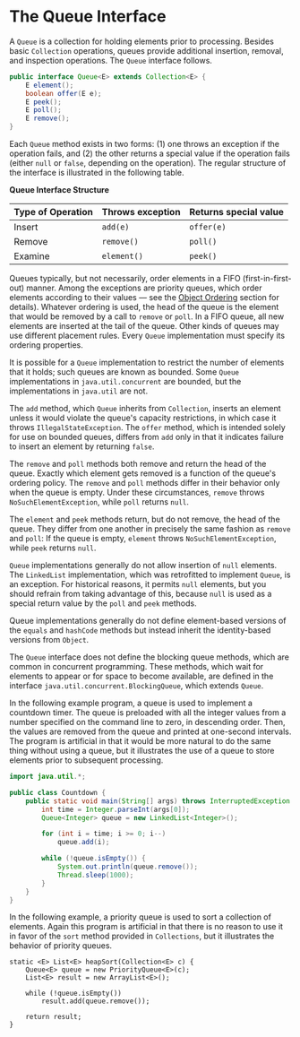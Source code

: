 # The Queue Interface


A `Queue` is a collection for holding elements prior to processing. 
Besides basic `Collection` operations, queues provide additional insertion, removal, and inspection operations. 
The `Queue` interface follows.


```java
public interface Queue<E> extends Collection<E> {
    E element();
    boolean offer(E e);
    E peek();
    E poll();
    E remove();
}
```


Each `Queue` method exists in two forms: (1) one throws an exception if the operation fails, and (2) the other returns a special value if the operation fails (either `null` or `false`, depending on the operation). 
The regular structure of the interface is illustrated in the following table.


**Queue Interface Structure**

| Type of Operation | Throws exception | Returns special value |
| ---- | ---- | ---- |
| Insert | `add(e)` | `offer(e)` |
| Remove | `remove()` | `poll()` |
| Examine | `element()` | `peek()` |


Queues typically, but not necessarily, order elements in a FIFO (first-in-first-out) manner. 
Among the exceptions are priority queues, which order elements according to their values — see the [Object Ordering]() section for details). 
Whatever ordering is used, the head of the queue is the element that would be removed by a call to `remove` or `poll`. 
In a FIFO queue, all new elements are inserted at the tail of the queue. 
Other kinds of queues may use different placement rules. 
Every `Queue` implementation must specify its ordering properties.


It is possible for a `Queue` implementation to restrict the number of elements that it holds; such queues are known as bounded. 
Some `Queue` implementations in `java.util.concurrent` are bounded, but the implementations in `java.util` are not.


The `add` method, which `Queue` inherits from `Collection`, inserts an element unless it would violate the queue's capacity restrictions, in which case it throws `IllegalStateException`. 
The `offer` method, which is intended solely for use on bounded queues, differs from `add` only in that it indicates failure to insert an element by returning `false`.


The `remove` and `poll` methods both remove and return the head of the queue. 
Exactly which element gets removed is a function of the queue's ordering policy. 
The `remove` and `poll` methods differ in their behavior only when the queue is empty. 
Under these circumstances, `remove` throws `NoSuchElementException`, while `poll` returns `null`.


The `element` and `peek` methods return, but do not remove, the head of the queue. 
They differ from one another in precisely the same fashion as `remove` and `poll`: If the queue is empty, `element` throws `NoSuchElementException`, while `peek` returns `null`.


`Queue` implementations generally do not allow insertion of `null` elements. 
The `LinkedList` implementation, which was retrofitted to implement `Queue`, is an exception. 
For historical reasons, it permits `null` elements, but you should refrain from taking advantage of this, because `null` is used as a special return value by the `poll` and `peek` methods.


Queue implementations generally do not define element-based versions of the `equals` and `hashCode` methods but instead inherit the identity-based versions from `Object`.


The `Queue` interface does not define the blocking queue methods, which are common in concurrent programming. 
These methods, which wait for elements to appear or for space to become available, are defined in the interface `java.util.concurrent.BlockingQueue`, which extends `Queue`.


In the following example program, a queue is used to implement a countdown timer. 
The queue is preloaded with all the integer values from a number specified on the command line to zero, in descending order. 
Then, the values are removed from the queue and printed at one-second intervals. 
The program is artificial in that it would be more natural to do the same thing without using a queue, but it illustrates the use of a queue to store elements prior to subsequent processing.


```java
import java.util.*;

public class Countdown {
    public static void main(String[] args) throws InterruptedException {
        int time = Integer.parseInt(args[0]);
        Queue<Integer> queue = new LinkedList<Integer>();

        for (int i = time; i >= 0; i--)
            queue.add(i);

        while (!queue.isEmpty()) {
            System.out.println(queue.remove());
            Thread.sleep(1000);
        }
    }
}
```


In the following example, a priority queue is used to sort a collection of elements. 
Again this program is artificial in that there is no reason to use it in favor of the `sort` method provided in `Collections`, but it illustrates the behavior of priority queues.


```text
static <E> List<E> heapSort(Collection<E> c) {
    Queue<E> queue = new PriorityQueue<E>(c);
    List<E> result = new ArrayList<E>();

    while (!queue.isEmpty())
        result.add(queue.remove());

    return result;
}
```
